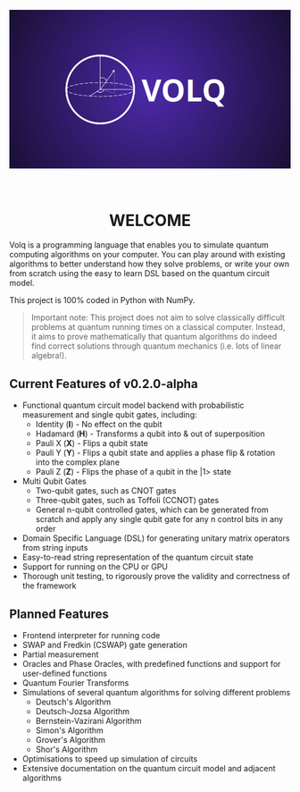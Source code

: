 ![Volq](docs/banner.png)

<h1 align="center">
  <br>
  WELCOME
</h1>

Volq is a programming language that enables you to simulate quantum computing algorithms on your computer. You can play around with existing algorithms to better understand how they solve problems, or write your own from scratch using the easy to learn DSL based on the quantum circuit model.

This project is 100% coded in Python with NumPy.

> Important note: This project does not aim to solve classically difficult problems at quantum running times on a classical computer. Instead, it aims to prove mathematically that quantum algorithms do indeed find correct solutions through quantum mechanics (i.e. lots of linear algebra!).
## Current Features of v0.2.0-alpha
- Functional quantum circuit model backend with probabilistic measurement and single qubit gates, including:
  - Identity (**I**) - No effect on the qubit
  - Hadamard (**H**) - Transforms a qubit into & out of superposition
  - Pauli X (**X**) - Flips a qubit state
  - Pauli Y (**Y**) - Flips a qubit state and applies a phase flip & rotation into the complex plane
  - Pauli Z (**Z**) - Flips the phase of a qubit in the |1> state
- Multi Qubit Gates
  - Two-qubit gates, such as CNOT gates
  - Three-qubit gates, such as Toffoli (CCNOT) gates
  - General n-qubit controlled gates, which can be generated from scratch and apply any single qubit gate for any n control bits in any order
- Domain Specific Language (DSL) for generating unitary matrix operators from string inputs
- Easy-to-read string representation of the quantum circuit state
- Support for running on the CPU or GPU
- Thorough unit testing, to rigorously prove the validity and correctness of the framework
## Planned Features
- Frontend interpreter for running code
- SWAP and Fredkin (CSWAP) gate generation
- Partial measurement
- Oracles and Phase Oracles, with predefined functions and support for user-defined functions
- Quantum Fourier Transforms
- Simulations of several quantum algorithms for solving different problems
	- Deutsch's Algorithm
	- Deutsch-Jozsa Algorithm
	- Bernstein-Vazirani Algorithm
	- Simon's Algorithm
	- Grover's Algorithm
	- Shor's Algorithm
- Optimisations to speed up simulation of circuits
- Extensive documentation on the quantum circuit model and adjacent algorithms

